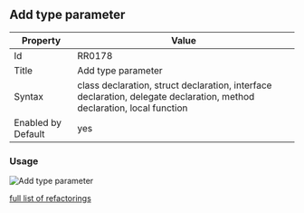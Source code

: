 ## Add type parameter

Property | Value
--- | ---
Id|RR0178
Title|Add type parameter
Syntax|class declaration, struct declaration, interface declaration, delegate declaration, method declaration, local function
Enabled by Default|yes

### Usage

![Add type parameter](../../images/refactorings/AddTypeParameter.png)

[full list of refactorings](Refactorings.md)